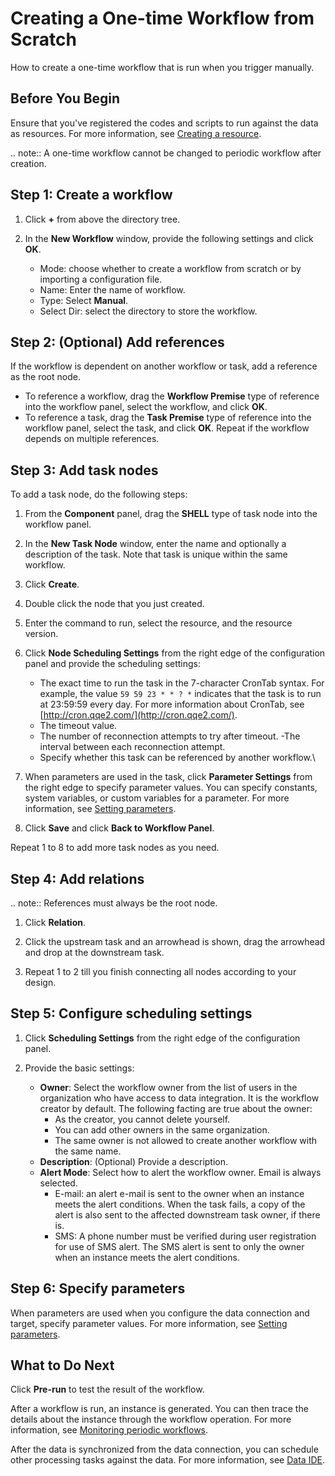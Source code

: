 # Creating a One-time Workflow from Scratch

How to create a one-time workflow that is run when you trigger manually.

## Before You Begin

Ensure that you've registered the codes and scripts to run against the data as resources. For more information, see [Creating a resource](creating_resource).

.. note:: A one-time workflow cannot be changed to periodic workflow after creation.

## Step 1: Create a workflow

1. Click **+** from above the directory tree.

2. In the **New Workflow** window, provide the following settings and click **OK**.

   - Mode: choose whether to create a workflow from scratch or by importing a configuration file.
   - Name: Enter the name of workflow.
   - Type: Select **Manual**.
   - Select Dir: select the directory to store the workflow.

## Step 2: (Optional) Add references

If the workflow is dependent on another workflow or task, add a reference as the root node.

- To reference a workflow, drag the **Workflow Premise** type of reference into the workflow panel, select the workflow, and click **OK**.
- To reference a task, drag the **Task Premise** type of reference into the workflow panel, select the task, and click **OK**.
Repeat if the workflow depends on multiple references.

## Step 3: Add task nodes

To add a task node, do the following steps:

1. From the **Component** panel, drag the **SHELL** type of task node into the workflow panel.

2. In the **New Task Node** window, enter the name and optionally a description of the task. Note that task is unique within the same workflow.

3. Click **Create**.

4. Double click the node that you just created.

5. Enter the command to run, select the resource, and the resource version.

6. Click **Node Scheduling Settings** from the right edge of the configuration panel and provide the scheduling settings:

   - The exact time to run the task in the 7-character CronTab syntax. For example, the value `59 59 23 * * ? *` indicates that the task is to run at 23:59:59 every day. For more information about CronTab, see [http://cron.qqe2.com/](http://cron.qqe2.com/).
   - The timeout value.
   - The number of reconnection attempts to try after timeout.
   -The interval between each reconnection attempt.
   - Specify whether this task can be referenced by another workflow.\

7. When parameters are used in the task, click **Parameter Settings** from the right edge to specify parameter values. You can specify constants, system variables, or custom variables for a parameter. For more information, see [Setting parameters](setting_parameters).

8. Click **Save** and click **Back to Workflow Panel**.

Repeat 1 to 8 to add more task nodes as you need.

## Step 4: Add relations

.. note:: References must always be the root node.

1. Click **Relation**.

2. Click the upstream task and an arrowhead is shown, drag the arrowhead and drop at the downstream task.

3. Repeat 1 to 2 till you finish connecting all nodes according to your design.

## Step 5: Configure scheduling settings

1. Click **Scheduling Settings** from the right edge of the configuration panel.

2. Provide the basic settings:

   - **Owner**: Select the workflow owner from the list of users in the organization who have access to data integration. It is the workflow creator by default. The following facting are true about the owner:
      - As the creator, you cannot delete yourself.
      - You can add other owners in the same organization.
      - The same owner is not allowed to create another workflow with the same name.
   - **Description**: (Optional) Provide a description.
   - **Alert Mode**: Select how to alert the workflow owner. Email is always selected.
      - E-mail: an alert e-mail is sent to the owner when an instance meets the alert conditions. When the task fails, a copy of the alert is also sent to the affected downstream task owner, if there is.
      - SMS: A phone number must be verified during user registration for use of SMS alert. The SMS alert is sent to only the owner when an instance meets the alert conditions.

## Step 6: Specify parameters

When parameters are used when you configure the data connection and target, specify parameter values. For more information, see [Setting parameters](setting_parameters).


## What to Do Next

Click **Pre-run** to test the result of the workflow.

After a workflow is run, an instance is generated. You can then trace the details about the instance through the workflow operation. For more information, see [Monitoring periodic workflows](../task_monitor/monitoring_workflow_manual).

After the data is synchronized from the data connection, you can schedule other processing tasks against the data. For more information, see [Data IDE](../data_ide/dataide_overview).
